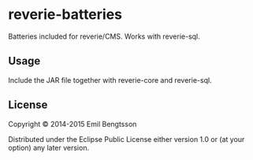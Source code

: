 # reverie-batteries

Batteries included for reverie/CMS. Works with reverie-sql.

## Usage

Include the JAR file together with reverie-core and reverie-sql.

## License

Copyright © 2014-2015 Emil Bengtsson

Distributed under the Eclipse Public License either version 1.0 or (at your option) any later version.
